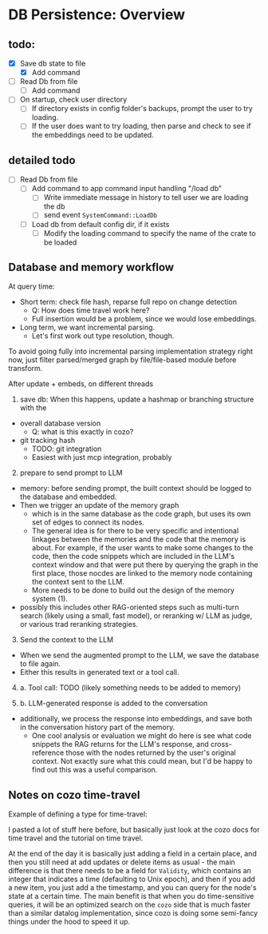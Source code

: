 # DB Persistence: Overview

## todo:

- [x] Save db state to file
  - [x] Add command
- [ ] Read Db from file
  - [ ] Add command
- [ ] On startup, check user directory
  - [ ] If directory exists in config folder's backups, prompt the user to try loading.
  - [ ] If the user does want to try loading, then parse and check to see if
  the embeddings need to be updated.

## detailed todo
- [ ] Read Db from file
  - [ ] Add command to app command input handling "/load db"
    - [ ] Write immediate message in history to tell user we are loading the db
    - [ ] send event `SystemCommand::LoadDb`
  - [ ] Load db from default config dir, if it exists
    - [ ] Modify the loading command to specify the name of the crate to be loaded

## Database and memory workflow

At query time:
  - Short term: check file hash, reparse full repo on change detection
    - Q: How does time travel work here?
    - Full insertion would be a problem, since we would lose embeddings.
  - Long term, we want incremental parsing.
    - Let's first work out type resolution, though.

  To avoid going fully into incremental parsing implementation strategy right now, just filter parsed/merged graph by file/file-based module before transform.

After update + embeds, on different threads

1. save db: When this happens, update a hashmap or branching structure with the
  - overall database version 
    - Q: what is this exactly in cozo?
  - git tracking hash
    - TODO: git integration
    - Easiest with just mcp integration, probably

2. prepare to send prompt to LLM
  - memory: before sending prompt, the built context should be logged to the database and embedded.
  - Then we trigger an update of the memory graph 
    - which is in the same database as the code graph, but uses its own set of edges to connect its nodes.
    - The general idea is for there to be very specific and intentional linkages between the memories and the code that the memory is about. For example, if the user wants to make some changes to the code, then the code snippets which are included in the LLM's context window and that were put there by querying the graph in the first place, those nocdes are linked to the memory node containing the context sent to the LLM.
    - More needs to be done to build out the design of the memory system (1).
  - possibly this includes other RAG-oriented steps such as multi-turn search (likely using a small, fast model), or reranking w/ LLM as judge, or various trad reranking strategies.

3. Send the context to the LLM
- When we send the augmented prompt to the LLM, we save the database to file again.
- Either this results in generated text or a tool call.

4. a. Tool call: TODO (likely something needs to be added to memory)

4. b. LLM-generated response is added to the conversation
- additionally, we process the response into embeddings, and save both in the conversation history part of the memory.
  - One cool analysis or evaluation we might do here is see what code snippets the RAG returns for the LLM's response, and cross-reference those with the nodes returned by the user's original context. Not exactly sure what this could mean, but I'd be happy to find out this was a useful comparison.


## Notes on cozo time-travel
Example of defining a type for time-travel:

I pasted a lot of stuff here before, but basically just look at the cozo docs for time travel and the tutorial on time travel.

At the end of the day it is basically just adding a field in a certain place, and then you still need at add updates or delete items as usual - the main difference is that there needs to be a field for `Validity`, which contains an integer that indicates a time (defaulting to Unix epoch), and then if you add a new item, you just add a the timestamp, and you can query for the node's state at a certain time. The main benefit is that when you do time-sensitive queries, it will be an optimized search on the `cozo` side that is much faster than a similar datalog implementation, since cozo is doing some semi-fancy things under the hood to speed it up.
